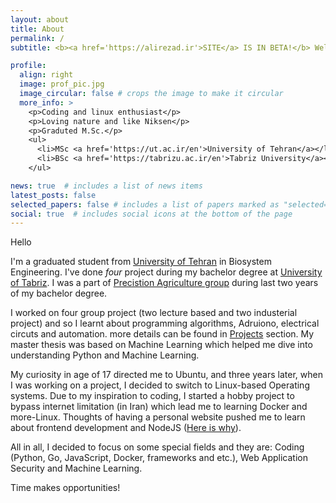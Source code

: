 ```yaml
---
layout: about
title: About
permalink: /
subtitle: <b><a href='https://alirezad.ir'>SITE</a> IS IN BETA!</b> Welcome!

profile:
  align: right
  image: prof_pic.jpg
  image_circular: false # crops the image to make it circular
  more_info: >
    <p>Coding and linux enthusiast</p>
    <p>Loving nature and like Niksen</p>
    <p>Graduted M.Sc.</p>
    <ul>
      <li>MSc <a href='https://ut.ac.ir/en'>University of Tehran</a></li>
      <li>BSc <a href='https://tabrizu.ac.ir/en'>Tabriz University</a></li>
    </ul>

news: true  # includes a list of news items
latest_posts: false
selected_papers: false # includes a list of papers marked as "selected={true}"
social: true  # includes social icons at the bottom of the page
---
```

Hello

I'm a graduated student from [University of Tehran](https://ut.ac.ir/en) in Biosystem Engineering. I've done _four_ project during my bachelor degree at [University of Tabriz](https://tabrizu.ac.ir/en).
I was a part of [Precistion Agriculture group](http://infoag.ir/en/) during last two years of my bachelor degree.

I worked on four group project (two lecture based and two industerial project) and so I learnt about programming algorithms, Adruiono, electrical circuts and automation. more details can be found in [Projects](https://alirezad.ir/projects/) section.
My master thesis was based on Machine Learning which helped me dive into understanding Python and Machine Learning.

My curiosity in age of 17 directed me to Ubuntu, and three years later, when I was working on a project, I decided to switch to Linux-based Operating systems. Due to my inspiration to coding, I started a hobby project to bypass internet limitation (in Iran) which lead me to learning Docker and more-Linux. Thoughts of having a personal website pushed me to learn about frontend development and NodeJS ([Here is why](https://blog.alirezad.ir/posts/use-notion-as-cms-for-jekyll/)).

All in all, I decided to focus on some special fields and they are: Coding (Python, Go, JavaScript, Docker, frameworks and etc.), Web Application Security and Machine Learning.

Time makes opportunities!
